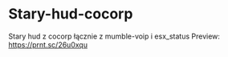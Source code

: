 # Stary-hud-cocorp
Stary hud z cocorp łącznie z mumble-voip i esx_status          Preview: https://prnt.sc/26u0xqu
